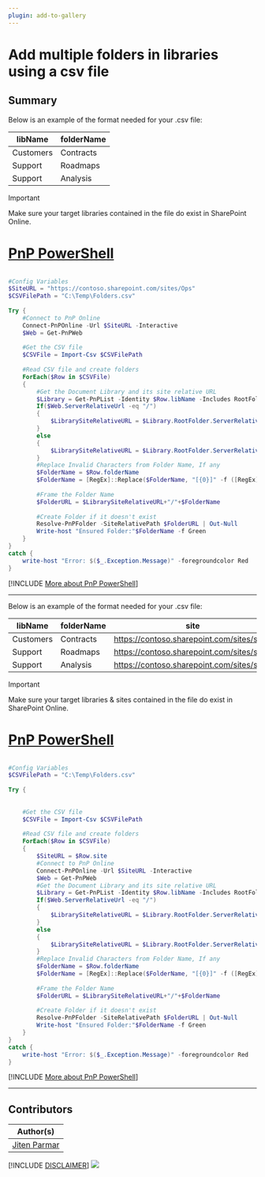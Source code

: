 ```yaml
---
plugin: add-to-gallery
---
```


# Add multiple folders in libraries using a csv file

## Summary

Below is an example of the format needed for your .csv file:

| libName | folderName |
| --------| ---------- |
| Customers | Contracts |
| Support | Roadmaps |
| Support | Analysis |
 
> [!important]
> Make sure your target libraries contained in the file do exist in SharePoint Online.


# [PnP PowerShell](#tab/pnpps)
```powershell

#Config Variables
$SiteURL = "https://contoso.sharepoint.com/sites/Ops"
$CSVFilePath = "C:\Temp\Folders.csv"
 
Try {
    #Connect to PnP Online
    Connect-PnPOnline -Url $SiteURL -Interactive
    $Web = Get-PnPWeb
 
    #Get the CSV file
    $CSVFile = Import-Csv $CSVFilePath
  
    #Read CSV file and create folders
    ForEach($Row in $CSVFile)
    {
        #Get the Document Library and its site relative URL
        $Library = Get-PnPList -Identity $Row.libName -Includes RootFolder
        If($Web.ServerRelativeUrl -eq "/")
        {
            $LibrarySiteRelativeURL = $Library.RootFolder.ServerRelativeUrl
        }
        else
        {
            $LibrarySiteRelativeURL = $Library.RootFolder.ServerRelativeUrl.Replace($Web.ServerRelativeUrl,'')
        }
        #Replace Invalid Characters from Folder Name, If any
        $FolderName = $Row.folderName
        $FolderName = [RegEx]::Replace($FolderName, "[{0}]" -f ([RegEx]::Escape([String]'\"*:<>?/\|')), '_')
 
        #Frame the Folder Name
        $FolderURL = $LibrarySiteRelativeURL+"/"+$FolderName
 
        #Create Folder if it doesn't exist
        Resolve-PnPFolder -SiteRelativePath $FolderURL | Out-Null
        Write-host "Ensured Folder:"$FolderName -f Green
    }
}
catch {
    write-host "Error: $($_.Exception.Message)" -foregroundcolor Red
}

```
[!INCLUDE [More about PnP PowerShell](../../docfx/includes/MORE-PNPPS.md)]
***


Below is an example of the format needed for your .csv file:

| libName | folderName | site |
| --------| ---------- | ---- |
| Customers | Contracts | https://contoso.sharepoint.com/sites/site1 |
| Support | Roadmaps |  https://contoso.sharepoint.com/sites/site2 |
| Support | Analysis | https://contoso.sharepoint.com/sites/site2 |

> [!important]
> Make sure your target libraries & sites contained in the file do exist in SharePoint Online.
 

 # [PnP PowerShell](#tab/pnpps2)
```powershell

#Config Variables
$CSVFilePath = "C:\Temp\Folders.csv"
 
Try {
    
 
    #Get the CSV file
    $CSVFile = Import-Csv $CSVFilePath
  
    #Read CSV file and create folders
    ForEach($Row in $CSVFile)
    {
        $SiteURL = $Row.site
        #Connect to PnP Online
        Connect-PnPOnline -Url $SiteURL -Interactive
        $Web = Get-PnPWeb
        #Get the Document Library and its site relative URL
        $Library = Get-PnPList -Identity $Row.libName -Includes RootFolder
        If($Web.ServerRelativeUrl -eq "/")
        {
            $LibrarySiteRelativeURL = $Library.RootFolder.ServerRelativeUrl
        }
        else
        {
            $LibrarySiteRelativeURL = $Library.RootFolder.ServerRelativeUrl.Replace($Web.ServerRelativeUrl,'')
        }
        #Replace Invalid Characters from Folder Name, If any
        $FolderName = $Row.folderName
        $FolderName = [RegEx]::Replace($FolderName, "[{0}]" -f ([RegEx]::Escape([String]'\"*:<>?/\|')), '_')
 
        #Frame the Folder Name
        $FolderURL = $LibrarySiteRelativeURL+"/"+$FolderName
 
        #Create Folder if it doesn't exist
        Resolve-PnPFolder -SiteRelativePath $FolderURL | Out-Null
        Write-host "Ensured Folder:"$FolderName -f Green
    }
}
catch {
    write-host "Error: $($_.Exception.Message)" -foregroundcolor Red
}

```
[!INCLUDE [More about PnP PowerShell](../../docfx/includes/MORE-PNPPS.md)]
***

## Contributors

| Author(s) |
|-----------|
| [Jiten Parmar](https://github.com/jitenparmar) |

[!INCLUDE [DISCLAIMER](../../docfx/includes/DISCLAIMER.md)]
<img src="https://m365-visitor-stats.azurewebsites.net/script-samples/scripts/spo-add-multiple-folders-in-libraries-using-csv-file" aria-hidden="true" />
